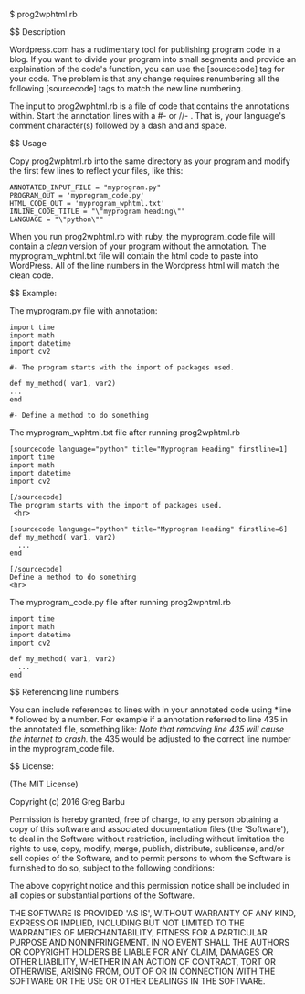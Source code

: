 $ prog2wphtml.rb

$$ Description

Wordpress.com has a rudimentary tool for publishing program code in a blog. If you want to divide your program into small segments and provide an explaination of the code's function, you can use the [sourcecode] tag for your code. The problem is that any change requires renumbering all the following [sourcecode] tags to match the new line numbering. 

The input to prog2wphtml.rb is a file of code that contains the annotations within. Start the annotation lines with a #- or //- . That is, your language's comment character(s) followed by a dash and and space.

$$ Usage

Copy prog2wphtml.rb into the same directory as your program and modify the first few lines to reflect your files, like this:

    ANNOTATED_INPUT_FILE = "myprogram.py"
    PROGRAM_OUT = 'myprogram_code.py'
    HTML_CODE_OUT = 'myprogram_wphtml.txt'
    INLINE_CODE_TITLE = "\"myprogram heading\""
    LANGUAGE = "\"python\""

When you run prog2wphtml.rb with ruby, the myprogram_code file will contain a *clean* version of your program without the annotation. The myprogram_wphtml.txt file will contain the html code to paste into WordPress. All of the line numbers in the Wordpress html will match the clean code. 


$$ Example:

The myprogram.py file with annotation:

    import time
    import math
    import datetime
    import cv2

    #- The program starts with the import of packages used.

    def my_method( var1, var2)
    ...
    end

    #- Define a method to do something

The myprogram_wphtml.txt file after running prog2wphtml.rb

    [sourcecode language="python" title="Myprogram Heading" firstline=1]
    import time
    import math
    import datetime
    import cv2
    
    [/sourcecode]
    The program starts with the import of packages used.
     <hr>
    
    [sourcecode language="python" title="Myprogram Heading" firstline=6]
    def my_method( var1, var2)
      ...
    end
    
    [/sourcecode]
    Define a method to do something 
    <hr>

The myprogram_code.py file after running prog2wphtml.rb

    import time
    import math
    import datetime
    import cv2
    
    def my_method( var1, var2)
      ...
    end

$$ Referencing line numbers

You can include references to lines with in your annotated code using *line * followed by a number. For example if a annotation referred to line 435 in the annotated file, something like: <i>Note that removing line 435 will cause the internet to crash.</i> the 435 would be adjusted to the correct line number in the myprogram_code file.

$$ License:

(The MIT License)

Copyright (c) 2016 Greg Barbu

Permission is hereby granted, free of charge, to any person obtaining
a copy of this software and associated documentation files (the
'Software'), to deal in the Software without restriction, including
without limitation the rights to use, copy, modify, merge, publish,
distribute, sublicense, and/or sell copies of the Software, and to
permit persons to whom the Software is furnished to do so, subject to
the following conditions:

The above copyright notice and this permission notice shall be
included in all copies or substantial portions of the Software.

THE SOFTWARE IS PROVIDED 'AS IS', WITHOUT WARRANTY OF ANY KIND,
EXPRESS OR IMPLIED, INCLUDING BUT NOT LIMITED TO THE WARRANTIES OF
MERCHANTABILITY, FITNESS FOR A PARTICULAR PURPOSE AND NONINFRINGEMENT.
IN NO EVENT SHALL THE AUTHORS OR COPYRIGHT HOLDERS BE LIABLE FOR ANY
CLAIM, DAMAGES OR OTHER LIABILITY, WHETHER IN AN ACTION OF CONTRACT,
TORT OR OTHERWISE, ARISING FROM, OUT OF OR IN CONNECTION WITH THE
SOFTWARE OR THE USE OR OTHER DEALINGS IN THE SOFTWARE.
